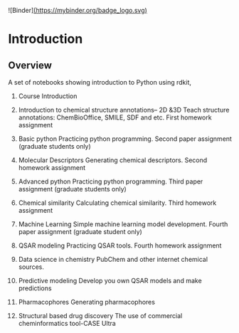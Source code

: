 
![Binder][(https://mybinder.org/badge_logo.svg)](https://mybinder.org/v2/gh/russodanielp/intro_cheminformatics/HEAD)

# Introduction


## Overview

A set of notebooks showing introduction to Python using rdkit, 

1) Course Introduction	

3)  Introduction to chemical structure annotations– 2D &3D
Teach structure annotations: ChemBioOffice, SMILE, SDF and etc. First homework assignment

3) Basic python
Practicing python programming. Second paper assignment (graduate students only)

4) Molecular Descriptors 
Generating chemical descriptors. Second homework assignment

5) Advanced python
Practicing python programming. Third paper assignment (graduate students only)

6) Chemical similarity
Calculating chemical similarity. Third homework assignment

7) Machine Learning
Simple machine learning model development. Fourth paper assignment (graduate student only)

8) QSAR modeling
Practicing QSAR tools. Fourth homework assignment

9) Data science in chemistry
PubChem and other internet chemical sources.

10) Predictive modeling
Develop you own QSAR models and make predictions

11) Pharmacophores
Generating pharmacophores 

12) Structural based drug discovery
The use of commercial cheminformatics tool-CASE Ultra
